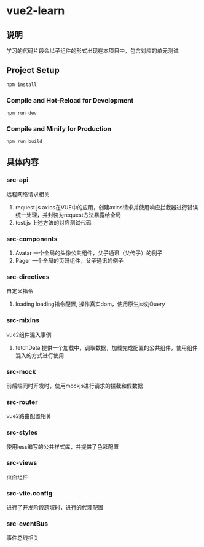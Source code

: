 
# vue2-learn

## 说明
学习的代码片段会以子组件的形式出现在本项目中，包含对应的单元测试

## Project Setup

```sh
npm install
```

### Compile and Hot-Reload for Development

```sh
npm run dev
```

### Compile and Minify for Production

```sh
npm run build
```

## 具体内容

### src-api
远程网络请求相关
1. request.js
   axios在VUE中的应用，创建axios请求并使用响应拦截器进行错误统一处理，并封装为request方法暴露给全局
2. test.js
   上述方法的对应测试代码

### src-components
1. Avatar
   一个全局的头像公共组件，父子通讯（父传子）的例子
2. Pager
      一个全局的页码组件，父子通讯的例子
### src-directives
自定义指令
  1. loading
   loading指令配置, 操作真实dom，使用原生js或jQuery
### src-mixins
vue2组件混入事例
1. fetchData
   提供一个加载中，调取数据，加载完成配置的公共组件，使用组件混入的方式进行使用
### src-mock
前后端同时开发时，使用mockjs进行请求的拦截和假数据
### src-router
vue2路由配置相关
### src-styles
使用less编写的公共样式库，并提供了色彩配置
### src-views
页面组件
### src-vite.config
进行了开发阶段跨域时，进行的代理配置
### src-eventBus
事件总线相关
